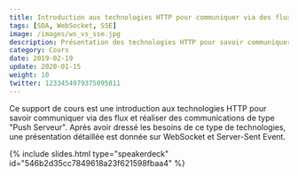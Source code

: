 ```yaml
---
title: Introduction aux technologies HTTP pour communiquer via des flux
tags: [SOA, WebSocket, SSE]
image: /images/ws_vs_sse.jpg
description: Présentation des technologies HTTP pour savoir communiquer via des flux et réaliser des communications de type "Push Serveur" avec WebSocket et Server-Sent Event (SSE).
category: Cours
date: 2019-02-19
update: 2020-01-15
weight: 10
twitter: 1233454979375095811
---
```


Ce support de cours est une introduction aux technologies HTTP pour savoir communiquer via des flux et réaliser des communications de type "Push Serveur". Après avoir dressé les besoins de ce type de technologies, une présentation détaillée est donnée sur WebSocket et Server-Sent Event.

{% include slides.html type="speakerdeck" id="546b2d35cc7849618a23f621598fbaa4" %}

